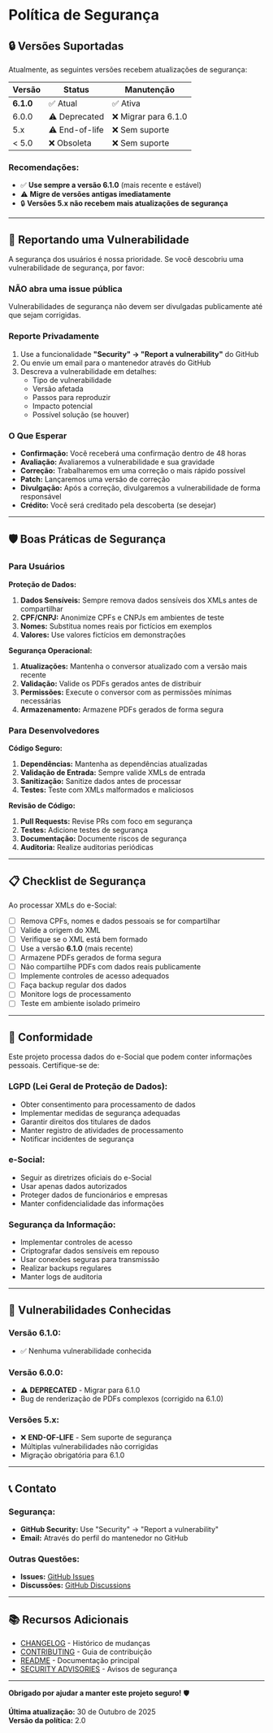 # Política de Segurança

## 🔒 Versões Suportadas

Atualmente, as seguintes versões recebem atualizações de segurança:

| Versão | Status | Manutenção |
| ------ | ------ | ---------- |
| **6.1.0** | ✅ Atual | ✅ Ativa |
| 6.0.0 | ⚠️ Deprecated | ❌ Migrar para 6.1.0 |
| 5.x | ⚠️ End-of-life | ❌ Sem suporte |
| < 5.0 | ❌ Obsoleta | ❌ Sem suporte |

### **Recomendações:**

- ✅ **Use sempre a versão 6.1.0** (mais recente e estável)
- ⚠️ **Migre de versões antigas imediatamente**
- 🔒 **Versões 5.x não recebem mais atualizações de segurança**

---

## 🐛 Reportando uma Vulnerabilidade

A segurança dos usuários é nossa prioridade. Se você descobriu uma vulnerabilidade de segurança, por favor:

### **NÃO** abra uma issue pública

Vulnerabilidades de segurança não devem ser divulgadas publicamente até que sejam corrigidas.

### **Reporte Privadamente**

1. Use a funcionalidade **"Security" → "Report a vulnerability"** do GitHub
2. Ou envie um email para o mantenedor através do GitHub
3. Descreva a vulnerabilidade em detalhes:
   - Tipo de vulnerabilidade
   - Versão afetada
   - Passos para reproduzir
   - Impacto potencial
   - Possível solução (se houver)

### **O Que Esperar**

- **Confirmação:** Você receberá uma confirmação dentro de 48 horas
- **Avaliação:** Avaliaremos a vulnerabilidade e sua gravidade
- **Correção:** Trabalharemos em uma correção o mais rápido possível
- **Patch:** Lançaremos uma versão de correção
- **Divulgação:** Após a correção, divulgaremos a vulnerabilidade de forma responsável
- **Crédito:** Você será creditado pela descoberta (se desejar)

---

## 🛡️ Boas Práticas de Segurança

### **Para Usuários**

**Proteção de Dados:**
1. **Dados Sensíveis:** Sempre remova dados sensíveis dos XMLs antes de compartilhar
2. **CPF/CNPJ:** Anonimize CPFs e CNPJs em ambientes de teste
3. **Nomes:** Substitua nomes reais por fictícios em exemplos
4. **Valores:** Use valores fictícios em demonstrações

**Segurança Operacional:**
1. **Atualizações:** Mantenha o conversor atualizado com a versão mais recente
2. **Validação:** Valide os PDFs gerados antes de distribuir
3. **Permissões:** Execute o conversor com as permissões mínimas necessárias
4. **Armazenamento:** Armazene PDFs gerados de forma segura

### **Para Desenvolvedores**

**Código Seguro:**
1. **Dependências:** Mantenha as dependências atualizadas
2. **Validação de Entrada:** Sempre valide XMLs de entrada
3. **Sanitização:** Sanitize dados antes de processar
4. **Testes:** Teste com XMLs malformados e maliciosos

**Revisão de Código:**
1. **Pull Requests:** Revise PRs com foco em segurança
2. **Testes:** Adicione testes de segurança
3. **Documentação:** Documente riscos de segurança
4. **Auditoria:** Realize auditorias periódicas

---

## 📋 Checklist de Segurança

Ao processar XMLs do e-Social:

- [ ] Remova CPFs, nomes e dados pessoais se for compartilhar
- [ ] Valide a origem do XML
- [ ] Verifique se o XML está bem formado
- [ ] Use a versão **6.1.0** (mais recente)
- [ ] Armazene PDFs gerados de forma segura
- [ ] Não compartilhe PDFs com dados reais publicamente
- [ ] Implemente controles de acesso adequados
- [ ] Faça backup regular dos dados
- [ ] Monitore logs de processamento
- [ ] Teste em ambiente isolado primeiro

---

## 🔐 Conformidade

Este projeto processa dados do e-Social que podem conter informações pessoais. Certifique-se de:

### **LGPD (Lei Geral de Proteção de Dados):**
- Obter consentimento para processamento de dados
- Implementar medidas de segurança adequadas
- Garantir direitos dos titulares de dados
- Manter registro de atividades de processamento
- Notificar incidentes de segurança

### **e-Social:**
- Seguir as diretrizes oficiais do e-Social
- Usar apenas dados autorizados
- Proteger dados de funcionários e empresas
- Manter confidencialidade das informações

### **Segurança da Informação:**
- Implementar controles de acesso
- Criptografar dados sensíveis em repouso
- Usar conexões seguras para transmissão
- Realizar backups regulares
- Manter logs de auditoria

---

## 🚨 Vulnerabilidades Conhecidas

### **Versão 6.1.0:**
- ✅ Nenhuma vulnerabilidade conhecida

### **Versão 6.0.0:**
- ⚠️ **DEPRECATED** - Migrar para 6.1.0
- Bug de renderização de PDFs complexos (corrigido na 6.1.0)

### **Versões 5.x:**
- ❌ **END-OF-LIFE** - Sem suporte de segurança
- Múltiplas vulnerabilidades não corrigidas
- Migração obrigatória para 6.1.0

---

## 📞 Contato

### **Segurança:**
- **GitHub Security:** Use "Security" → "Report a vulnerability"
- **Email:** Através do perfil do mantenedor no GitHub

### **Outras Questões:**
- **Issues:** [GitHub Issues](https://github.com/flaviowbr/esocial_s5002_comprovante_rendimentos/issues)
- **Discussões:** [GitHub Discussions](https://github.com/flaviowbr/esocial_s5002_comprovante_rendimentos/discussions)

---

## 📚 Recursos Adicionais

- [CHANGELOG](CHANGELOG.md) - Histórico de mudanças
- [CONTRIBUTING](CONTRIBUTING.md) - Guia de contribuição
- [README](README.md) - Documentação principal
- [SECURITY ADVISORIES](https://github.com/flaviowbr/esocial_s5002_comprovante_rendimentos/security/advisories) - Avisos de segurança

---

**Obrigado por ajudar a manter este projeto seguro!** 🛡️

**Última atualização:** 30 de Outubro de 2025  
**Versão da política:** 2.0
